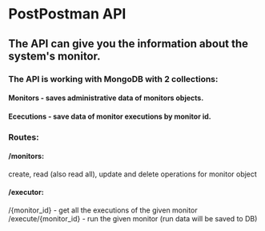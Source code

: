 # PostPostman API
## The API can give you the information about the system's monitor.

### The API is working with MongoDB with 2 collections:
#### Monitors - saves administrative data of monitors objects.
#### Ececutions  - save data of monitor executions by monitor id.

### Routes:
#### /monitors:
create, read (also read all), update and delete operations for monitor object
#### /executor:
/{monitor_id} - get all the executions of the given monitor
/execute/{monitor_id} - run the given monitor (run data will be saved to DB)
